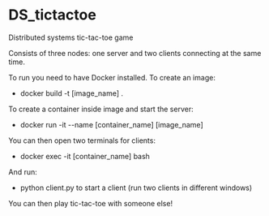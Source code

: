 # DS_tictactoe
Distributed systems tic-tac-toe game

Consists of three nodes: one server and two clients connecting at the same time. 

To run you need to have Docker installed.
To create an image:
- docker build -t [image_name] . 

To create a container inside image and start the server:
- docker run -it --name [container_name] [image_name]

You can then open two terminals for clients:
- docker exec -it [container_name] bash

And run:
- python client.py
to start a client (run two clients in different windows)

You can then play tic-tac-toe with someone else!
